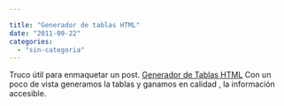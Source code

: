 ```yaml
---

title: "Generador de tablas HTML"
date: "2011-09-22"
categories: 
  - "sin-categoria"
---
```


Truco útil para enmaquetar un post. [Generador de Tablas HTML](https://www.quackit.com/html/html_table_generator.cfm "Generador de tablas HTML") Con un poco de vista generamos la tablas y ganamos en calidad , la información accesible.
